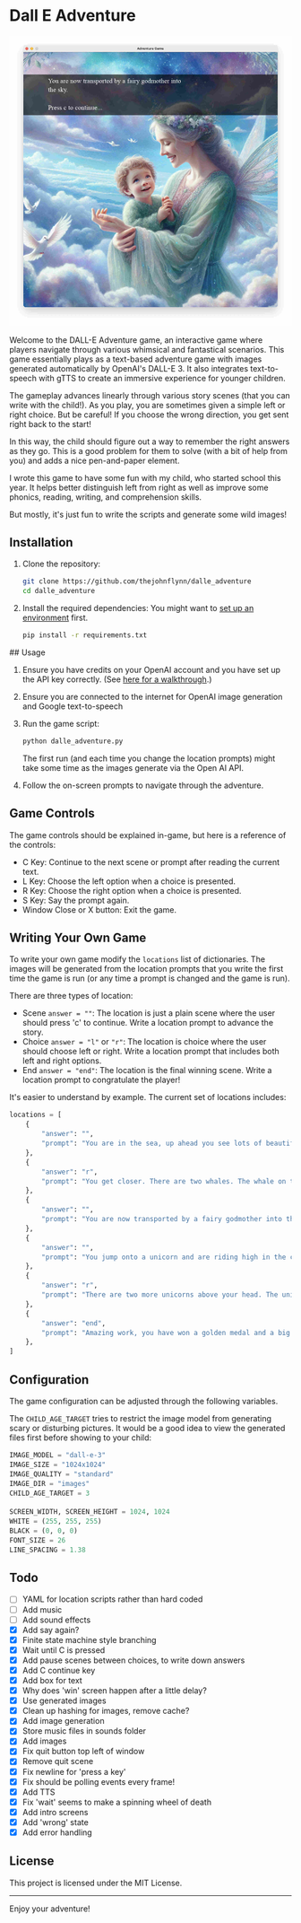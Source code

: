# Dall E Adventure

![Screenshot of Dall E Adventure game showing a fairy godmother](dalle-adventure-game-screenshot.jpg)

Welcome to the DALL-E Adventure game, an interactive game where players navigate through various whimsical and fantastical scenarios. This game essentially plays as a text-based adventure game with images generated automatically by OpenAI's DALL-E 3. It also integrates text-to-speech with gTTS to create an immersive experience for younger children.

The gameplay advances linearly through various story scenes (that you can write with the child!). As you play, you are sometimes given a simple left or right choice. But be careful! If you choose the wrong direction, you get sent right back to the start!

In this way, the child should figure out a way to remember the right answers as they go. This is a good problem for them to solve (with a bit of help from you) and adds a nice pen-and-paper element.

I wrote this game to have some fun with my child, who started school this year. It helps better distinguish left from right as well as improve some phonics, reading, writing, and comprehension skills.

But mostly, it's just fun to write the scripts and generate some wild images!

## Installation

1. Clone the repository:
    ```sh
    git clone https://github.com/thejohnflynn/dalle_adventure
    cd dalle_adventure
    ```

2. Install the required dependencies:
    You might want to [set up an environment](https://docs.python.org/3/library/venv.html) first.
    ```sh
    pip install -r requirements.txt

## Usage

1. Ensure you have credits on your OpenAI account and you have set up the API key correctly. (See [here for a walkthrough](https://platform.openai.com/docs/quickstart).)

2. Ensure you are connected to the internet for OpenAI image generation and Google text-to-speech

3. Run the game script:
    ```sh
    python dalle_adventure.py
    ```
    The first run (and each time you change the location prompts) might take some time as the images generate via the Open AI API.

4. Follow the on-screen prompts to navigate through the adventure.

## Game Controls
The game controls should be explained in-game, but here is a reference of the controls:

- C Key: Continue to the next scene or prompt after reading the current text.
- L Key: Choose the left option when a choice is presented.
- R Key: Choose the right option when a choice is presented.
- S Key: Say the prompt again.
- Window Close or X button: Exit the game.

## Writing Your Own Game

To write your own game modify the `locations` list of dictionaries. The images will be generated from the location prompts that you write the first time the game is run (or any time a prompt is changed and the game is run).

There are three types of location:

- Scene `answer = ""`: The location is just a plain scene where the user should press 'c' to continue. Write a location prompt to advance the story.
- Choice `answer = "l"` or `"r"`: The location is choice where the user should choose left or right. Write a location prompt that includes both left and right options.
- End `answer = "end"`: The location is the final winning scene. Write a location prompt to congratulate the player!

It's easier to understand by example. The current set of locations includes:

```python
locations = [
    {
        "answer": "",
        "prompt": "You are in the sea, up ahead you see lots of beautiful whales swimming.",
    },
    {
        "answer": "r",
        "prompt": "You get closer. There are two whales. The whale on the left is a humpback whale with skateboards. The whale on the right is a blue whale with roller skates. Which whale do you want to ride?",
    },
    {
        "answer": "",
        "prompt": "You are now transported by a fairy godmother into the sky.",
    },
    {
        "answer": "",
        "prompt": "You jump onto a unicorn and are riding high in the clouds.",
    },
    {
        "answer": "r",
        "prompt": "There are two more unicorns above your head. The unicorn on the left is covered with unicorn dust. The unicorn on the right is covered with wee wee and poo poo. Which unicorn do you choose?",
    },
    {
        "answer": "end",
        "prompt": "Amazing work, you have won a golden medal and a big enormous rainbow lollipop with silver and gold. I hope you will play again. Goodbye.",
    },
]
```

## Configuration

The game configuration can be adjusted through the following variables.

The `CHILD_AGE_TARGET` tries to restrict the image model from generating scary or disturbing pictures. It would be a good idea to view the generated files first before showing to your child:

```python
IMAGE_MODEL = "dall-e-3"
IMAGE_SIZE = "1024x1024"
IMAGE_QUALITY = "standard"
IMAGE_DIR = "images"
CHILD_AGE_TARGET = 3

SCREEN_WIDTH, SCREEN_HEIGHT = 1024, 1024
WHITE = (255, 255, 255)
BLACK = (0, 0, 0)
FONT_SIZE = 26
LINE_SPACING = 1.38
```

## Todo

- [ ] YAML for location scripts rather than hard coded
- [ ] Add music
- [ ] Add sound effects
- [x] Add say again?
- [x] Finite state machine style branching
- [x] Wait until C is pressed
- [x] Add pause scenes between choices, to write down answers
- [x] Add C continue key
- [x] Add box for text
- [x] Why does 'win' screen happen after a little delay?
- [x] Use generated images
- [x] Clean up hashing for images, remove cache?
- [x] Add image generation
- [x] Store music files in sounds folder
- [x] Add images
- [x] Fix quit button top left of window
- [x] Remove quit scene
- [x] Fix newline for 'press a key'
- [x] Fix should be polling events every frame!
- [x] Add TTS
- [x] Fix 'wait' seems to make a spinning wheel of death
- [x] Add intro screens
- [x] Add 'wrong' state
- [x] Add error handling

## License

This project is licensed under the MIT License.

---

Enjoy your adventure!